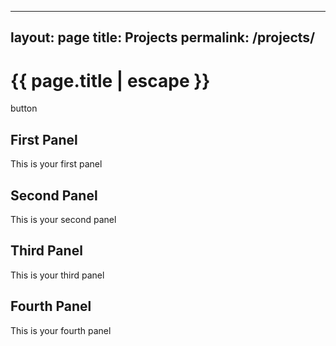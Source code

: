 
---
layout: page
title: Projects
permalink: /projects/
---

<h1 class="page-title">{{ page.title | escape }}</h1>


<div class="carousel carousel-slider center" data-indicators="true">
    <div class="carousel-fixed-item center">
      <a href="danemery.shinyapps.io/app_energy">
      <a class="btn waves-effect white grey-text darken-text-2">button</a></a>
    </div>
    <div class="carousel-item red white-text" href="#one!">
      <h2>First Panel</h2>
      <p class="white-text">This is your first panel</p>
    </div>
    <div class="carousel-item amber white-text" href="#two!">
      <h2>Second Panel</h2>
      <p class="white-text">This is your second panel</p>
    </div>
    <div class="carousel-item green white-text" href="#three!">
      <h2>Third Panel</h2>
      <p class="white-text">This is your third panel</p>
    </div>
    <div class="carousel-item blue white-text" href="#four!">
      <h2>Fourth Panel</h2>
      <p class="white-text">This is your fourth panel</p>
    </div>
  </div>